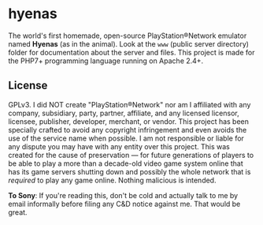 # hyenas
The world's first homemade, open-source PlayStation®Network emulator named **Hyenas** (as in the animal). Look at the `www` (public server directory) folder for documentation about the server and files. This project is made for the PHP7+ programming language running on Apache 2.4+.

## License
GPLv3. I did NOT create "PlayStation®Network" nor am I affiliated with any company, subsidiary, party, partner, affiliate, and any licensed licensor, licensee, publisher, developer, merchant, or vendor. This project has been specially crafted to avoid any copyright infringement and even avoids the use of the service name when possible. I am not responsible or liable for any dispute you may have with any entity over this project. This was created for the cause of preservation — for future generations of players to be able to play a more than a decade-old video game system online that has its game servers shutting down and possibly the whole network that is *required* to play any game online. Nothing malicious is intended.

**To Sony**: If you're reading this, don't be cold and actually talk to me by email informally before filing any C&D notice against me. That would be great.
